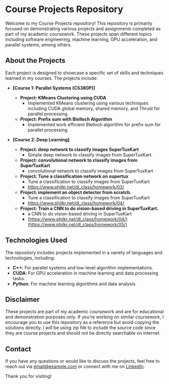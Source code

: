 # Course Projects Repository

Welcome to my Course Projects repository! This repository is primarily focused on demonstrating various projects and assignments completed as part of my academic coursework. These projects span different topics including software engineering, machine learning, GPU acceleration, and parallel systems, among others.

## About the Projects

Each project is designed to showcase a specific set of skills and techniques learned in my courses. The projects include:

- **[Course 1: Parallel Systems (CS380P)]**
  - **Project: KMeans Clustering using CUDA**
    - Implemented KMeans clustering using various techniques including CUDA global memory, shared memory, and Thrust for parallel processing.
  - **Project: Prefix sum with Blelloch Algorithm**
    - Implemented work efficient Blelloch algorithm for prefix sum for parallel processing.

- **[Course 2: Deep Learning]**
  - **Project: deep network to classify images SuperTuxKart**
    - Simple deep network to classify images from SuperTuxKart.
  - **Project: convolutional network to classify images from SuperTuxKart**
    - convolutional network to classify images from SuperTuxKart
  - **Project: Tune a classification network on supertux**
    - Tune a classification to classify images from SuperTuxKart
    - https://www.philkr.net/dl_class/homework/03/
  - **Project: implement an object detector from scratch.**
    - Tune a classification to classify images from SuperTuxKart
    - https://www.philkr.net/dl_class/homework/04/
  - **Project: Train a CNN to do vision-based driving in SuperTuxKart.**
    - a CNN to do vision-based driving in SuperTuxKart
    - [https://www.philkr.net/dl_class/homework/04/](https://www.philkr.net/dl_class/homework/05/)




## Technologies Used

The repository includes projects implemented in a variety of languages and technologies, including:

- **C++**: For parallel systems and low-level algorithm implementations.
- **CUDA**: For GPU acceleration in machine learning and data processing tasks.
- **Python**: For machine learning algorithms and data analysis.


## Disclaimer

These projects are part of my academic coursework and are for educational and demonstration purposes only. If you're working on similar coursework, I encourage you to use this repository as a reference but avoid copying the solutions directly.
I will be using zip file to include the source code since they are course projects and should not be directly searchable on internet.

## Contact

If you have any questions or would like to discuss the projects, feel free to reach out via [email@example.com](mailto:email@example.com) or connect with me on [LinkedIn](https://www.linkedin.com/in/your-linkedin).

Thank you for visiting!
